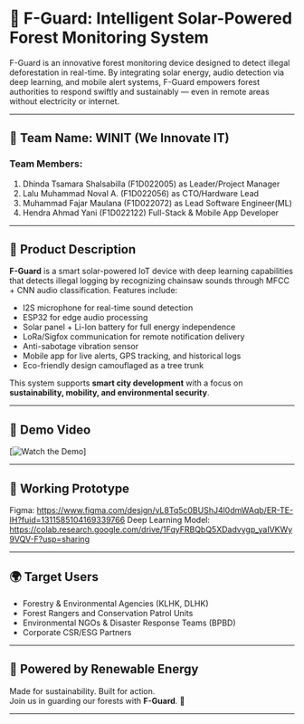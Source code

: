 # 🌲 F-Guard: Intelligent Solar-Powered Forest Monitoring System

F-Guard is an innovative forest monitoring device designed to detect illegal deforestation in real-time. By integrating solar energy, audio detection via deep learning, and mobile alert systems, F-Guard empowers forest authorities to respond swiftly and sustainably — even in remote areas without electricity or internet.

---

## 👥 Team Name: **WINIT (We Innovate IT)**

### Team Members:
1. Dhinda Tsamara Shalsabilla (F1D022005) as Leader/Project Manager
2. Lalu Muhammad Noval A. (F1D022056) as CTO/Hardware Lead
3. Muhammad Fajar Maulana (F1D022072) as Lead Software Engineer(ML)
4. Hendra Ahmad Yani (F1D022122) Full-Stack & Mobile App Developer

---

## 📱 Product Description

**F-Guard** is a smart solar-powered IoT device with deep learning capabilities that detects illegal logging by recognizing chainsaw sounds through MFCC + CNN audio classification. Features include:

- I2S microphone for real-time sound detection  
- ESP32 for edge audio processing  
- Solar panel + Li-Ion battery for full energy independence  
- LoRa/Sigfox communication for remote notification delivery  
- Anti-sabotage vibration sensor  
- Mobile app for live alerts, GPS tracking, and historical logs  
- Eco-friendly design camouflaged as a tree trunk

This system supports **smart city development** with a focus on **sustainability, mobility, and environmental security**.

---

## 🎥 Demo Video

[![Watch the Demo](https://drive.google.com/file/d/1Nq2W6mTPKWU5S7NInsO3HGSkl91WWsjY/view?usp=sharing)]

---

## 🔗 Working Prototype

Figma: https://www.figma.com/design/vL8Tq5c0BUShJ4l0dmWAqb/ER-TE-IH?fuid=1311585104169339766 
Deep Learning Model: https://colab.research.google.com/drive/1FqyFRBQbQ5XDadvygp_yaIVKWy9VQV-F?usp=sharing  

---

## 🌍 Target Users

- Forestry & Environmental Agencies (KLHK, DLHK)  
- Forest Rangers and Conservation Patrol Units  
- Environmental NGOs & Disaster Response Teams (BPBD)  
- Corporate CSR/ESG Partners

---

## 🔋 Powered by Renewable Energy  
Made for sustainability. Built for action.  
Join us in guarding our forests with **F-Guard**. 🌿

---

